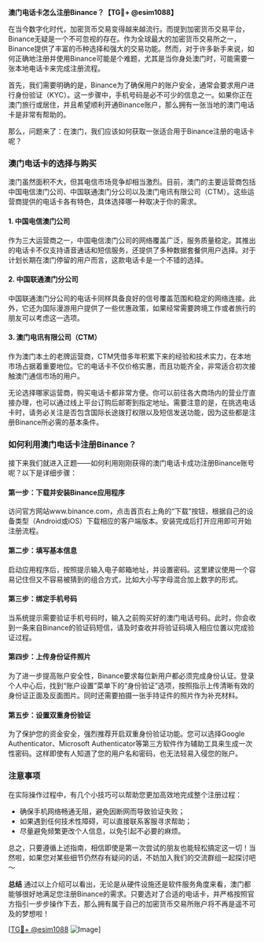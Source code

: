 **澳门电话卡怎么注册Binance？【TG💪+ @esim1088】**

在当今数字化时代，加密货币交易变得越来越流行。而提到加密货币交易平台，Binance无疑是一个不可忽视的存在。作为全球最大的加密货币交易所之一，Binance提供了丰富的币种选择和强大的交易功能。然而，对于许多新手来说，如何正确地注册并使用Binance可能是个难题，尤其是当你身处澳门时，可能需要一张本地电话卡来完成注册流程。

首先，我们需要明确的是，Binance为了确保用户的账户安全，通常会要求用户进行身份验证（KYC）。这一步骤中，手机号码是必不可少的信息之一。如果你正在澳门旅行或居住，并且希望顺利开通Binance账户，那么拥有一张当地的澳门电话卡是非常有帮助的。

那么，问题来了：在澳门，我们应该如何获取一张适合用于Binance注册的电话卡呢？

### 澳门电话卡的选择与购买

澳门虽然面积不大，但其电信市场竞争却相当激烈。目前，澳门的主要运营商包括中国电信澳门公司、中国联通澳门分公司以及澳门电讯有限公司（CTM）。这些运营商提供的电话卡各有特色，具体选择哪一种取决于你的需求。

#### 1. 中国电信澳门公司
作为三大运营商之一，中国电信澳门公司的网络覆盖广泛，服务质量稳定。其推出的电话卡不仅支持语音通话和短信服务，还提供了多种数据套餐供用户选择。对于计划长期在澳门停留的用户而言，这款电话卡是一个不错的选择。

#### 2. 中国联通澳门分公司
中国联通澳门分公司的电话卡同样具备良好的信号覆盖范围和稳定的网络连接。此外，它还为国际漫游用户提供了一些优惠政策，如果经常需要跨境工作或者旅行的朋友可以考虑这一选项。

#### 3. 澳门电讯有限公司（CTM）
作为澳门本土的老牌运营商，CTM凭借多年积累下来的经验和技术实力，在本地市场占据着重要地位。它的电话卡不仅价格实惠，而且功能齐全，非常适合初次接触澳门通信市场的用户。

无论选择哪家运营商，购买电话卡都非常方便。你可以前往各大商场内的营业厅直接办理，也可以通过线上平台订购后邮寄到指定地址。需要注意的是，在挑选电话卡时，请务必关注是否包含国际长途拨打权限以及短信发送功能，因为这些都是注册Binance所必需的基本条件。

### 如何利用澳门电话卡注册Binance？

接下来我们就进入正题——如何利用刚刚获得的澳门电话卡成功注册Binance账号呢？以下是详细步骤：

#### 第一步：下载并安装Binance应用程序
访问官方网站www.binance.com，点击首页右上角的“下载”按钮，根据自己的设备类型（Android或iOS）下载相应的客户端版本。安装完成后打开应用即可开始注册流程。

#### 第二步：填写基本信息
启动应用程序后，按照提示输入电子邮箱地址，并设置密码。这里建议使用一个容易记住但又不容易被猜到的组合方式，比如大小写字母混合加上数字的形式。

#### 第三步：绑定手机号码
当系统提示需要验证手机号码时，输入之前购买好的澳门电话号码。此时，你会收到一条来自Binance的验证码短信，请及时查收并将验证码填入相应位置以完成验证过程。

#### 第四步：上传身份证件照片
为了进一步提高账户安全性，Binance要求每位新用户都必须完成身份认证。登录个人中心后，找到“账户设置”菜单下的“身份验证”选项，按照指示上传清晰有效的身份证正面及反面图片。同时还需要拍摄一张手持证件的照片作为补充材料。

#### 第五步：设置双重身份验证
为了保护您的资金安全，强烈推荐开启双重身份验证功能。您可以选择Google Authenticator、Microsoft Authenticator等第三方软件作为辅助工具来生成一次性密码。这样即使有人知道了您的用户名和密码，也无法轻易入侵您的账户。

### 注意事项

在实际操作过程中，有几个小技巧可以帮助您更加高效地完成整个注册过程：
- 确保手机网络畅通无阻，避免因断网而导致验证失败；
- 如果遇到任何技术性障碍，可以直接联系客服寻求帮助；
- 尽量避免频繁更改个人信息，以免引起不必要的麻烦。

总之，只要遵循上述指南，相信即使是第一次尝试的朋友也能轻松搞定这一切！当然啦，如果您对某些细节仍然存有疑问的话，不妨加入我们的交流群组一起探讨吧～

**总结**
通过以上介绍可以看出，无论是从硬件设施还是软件服务角度来看，澳门都能够很好地满足您注册Binance的需求。只要选对了合适的电话卡，并严格按照官方指引一步步操作下去，那么拥有属于自己的加密货币交易所账户将不再是遥不可及的梦想啦！

[[TG💪+ @esim1088](https://t.me/s/esim1088) ![Image](https://i.postimg.cc/4NQfJmqS/Snipaste-2025-05-13-00-14-12.png)]